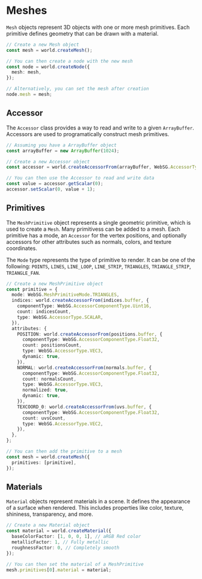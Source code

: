 # Meshes

`Mesh` objects represent 3D objects with one or more mesh primitives. Each primitive defines geometry that can be drawn with a material.

```typescript
// Create a new Mesh object
const mesh = world.createMesh();

// You can then create a node with the new mesh
const node = world.createNode({
  mesh: mesh,
});

// Alternatively, you can set the mesh after creation
node.mesh = mesh;
```

## Accessor

The `Accessor` class provides a way to read and write to a given `ArrayBuffer`. Accessors are used to programatically construct mesh primitives.

```typescript
// Assuming you have a ArrayBuffer object
const arrayBuffer = new ArrayBuffer(1024);

// Create a new Accessor object
const accessor = world.createAccessorFrom(arrayBuffer, WebSG.AccessorType.SCALAR, WebSG.ComponentType.FLOAT, 128);

// You can then use the Accessor to read and write data
const value = accessor.getScalar(0);
accessor.setScalar(0, value + 1);
```

## Primitives

The `MeshPrimitive` object represents a single geometric primitive, which is used to create a `Mesh`. Many primitivess can be added to a mesh. Each primitive has a mode, an `Accessor` for the vertex positions, and optionally accessors for other attributes such as normals, colors, and texture coordinates.

The `Mode` type represents the type of primitive to render. It can be one of the following: `POINTS`, `LINES`, `LINE_LOOP`, `LINE_STRIP`, `TRIANGLES`, `TRIANGLE_STRIP`, `TRIANGLE_FAN`.

```typescript
// Create a new MeshPrimitive object
const primitive = {
  mode: WebSG.MeshPrimitiveMode.TRIANGLES,
  indices: world.createAccessorFrom(indices.buffer, {
    componentType: WebSG.AccessorComponentType.Uint16,
    count: indicesCount,
    type: WebSG.AccessorType.SCALAR,
  }),
  attributes: {
    POSITION: world.createAccessorFrom(positions.buffer, {
      componentType: WebSG.AccessorComponentType.Float32,
      count: positionsCount,
      type: WebSG.AccessorType.VEC3,
      dynamic: true,
    }),
    NORMAL: world.createAccessorFrom(normals.buffer, {
      componentType: WebSG.AccessorComponentType.Float32,
      count: normalsCount,
      type: WebSG.AccessorType.VEC3,
      normalized: true,
      dynamic: true,
    }),
    TEXCOORD_0: world.createAccessorFrom(uvs.buffer, {
      componentType: WebSG.AccessorComponentType.Float32,
      count: uvsCount,
      type: WebSG.AccessorType.VEC2,
    }),
  },
};

// You can then add the primitive to a mesh
const mesh = world.createMesh({
  primitives: [primitive],
});
```

## Materials

`Material` objects represent materials in a scene. It defines the appearance of a surface when rendered. This includes properties like color, texture, shininess, transparency, and more.

```typescript
// Create a new Material object
const material = world.createMaterial({
  baseColorFactor: [1, 0, 0, 1], // aRGB Red color
  metallicFactor: 1, // Fully metallic
  roughnessFactor: 0, // Completely smooth
});

// You can then set the material of a MeshPrimitive
mesh.primitives[0].material = material;
```
